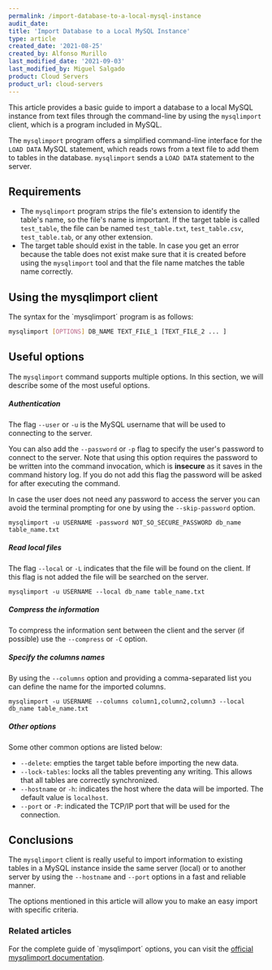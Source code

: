 ```yaml
---
permalink: /import-database-to-a-local-mysql-instance
audit_date:
title: 'Import Database to a Local MySQL Instance'
type: article
created_date: '2021-08-25'
created_by: Alfonso Murillo
last_modified_date: '2021-09-03'
last_modified_by: Miguel Salgado
product: Cloud Servers
product_url: cloud-servers
---
```

This article provides a basic guide to import a database to a local MySQL instance from text files through the command-line by using the `mysqlimport` client, which is a program included in MySQL.

The `mysqlimport` program offers a simplified command-line interface for the `LOAD DATA` MySQL statement, which reads rows from a text file to add them to tables in the database. `mysqlimport` sends a `LOAD DATA` statement to the server.

## Requirements
- The `mysqlimport` program strips the file's extension to identify the table's name, so the file's name is important. If the target table is called `test_table`, the file can be named `test_table.txt`, `test_table.csv`, `test_table.tab`, or any other extension.
- The target table should exist in the table. In case you get an error because the table does not exist make sure that it is created before using the `mysqlimport` tool and that the file name matches the table name correctly.

## Using the mysqlimport client
The syntax for the `mysqlimport´ program is as follows:

```sh
mysqlimport [OPTIONS] DB_NAME TEXT_FILE_1 [TEXT_FILE_2 ... ]
```

## Useful options
The `mysqlimport` command supports multiple options. In this section, we will describe some of the most useful options.

##### Authentication
The flag `--user` or `-u` is the MySQL username that will be used to connecting to the server.

You can also add the `--password` or `-p` flag to specify the user's password to connect to the server. Note that using this option requires the password to be written into the command invocation, which is **insecure** as it saves in the command history log. If you do not add this flag the password will be asked for after executing the command.

In case the user does not need any password to access the server you can avoid the terminal prompting for one by using the `--skip-password` option.

`mysqlimport -u USERNAME -password NOT_SO_SECURE_PASSWORD db_name table_name.txt`

##### Read local files
The flag `--local` or `-L` indicates that the file will be found on the client. If this flag is not added the file will be searched on the server.

`mysqlimport -u USERNAME --local db_name table_name.txt`

##### Compress the information
To compress the information sent between the client and the server (if possible) use the `--compress` or `-C` option.

##### Specify the columns names
By using the `--columns` option and providing a comma-separated list you can define the name for the imported columns.

`mysqlimport -u USERNAME --columns column1,column2,column3 --local db_name table_name.txt`

##### Other options
Some other common options are listed below:
- `--delete`: empties the target table before importing the new data.
- `--lock-tables`: locks all the tables preventing any writing. This allows that all tables are correctly synchronized.
- `--hostname` or `-h`: indicates the host where the data will be imported. The default value is `localhost`.
- `--port` or `-P`: indicated the TCP/IP port that will be used for the connection.

## Conclusions
The `mysqlimport` client is really useful to import information to existing tables in a MySQL instance inside the same server (local) or to another server by using the `--hostname` and `--port` options in a fast and reliable manner.

The options mentioned in this article will allow you to make an easy import with specific criteria.

### Related articles
For the complete guide of `mysqlimport´ options, you can visit the [official mysqlimport documentation](https://dev.mysql.com/doc/refman/5.6/en/mysqlimport.html).

